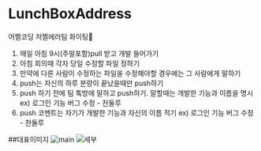 # LunchBoxAddress
어쩔코딩 저쩔에러팀 화이팅🤞

1. 매일 아침 9시(주말포함)pull 받고 개발 들어가기
2. 아침 회의때 각자 당일 수정할 파일 정하기
3. 만약에 다른 사람이 수정하는 파일을 수정해야할 경우에는 그 사람에게 말하기
4. push는 자신의 하루 분량이 끝났을때만 push하기
5. push 하기 전에 팀 톡방에 말하고 push하기. 말할때는 개발한 기능과 이름을 명시
	ex) 로그인 기능 버그 수정 - 찬둘루
6. push 코멘트는 자기가 개발한 기능과 자신의 이름 적기
	ex) 로그인 기능 버그 수정 - 찬둘루
	
	
	

##대표이미지
![main](https://user-images.githubusercontent.com/80933744/164146706-177ddd1f-3f34-4da5-b527-20d8c66ac797.jpg)
![세부](https://user-images.githubusercontent.com/80933744/164146715-baec17aa-37f5-46ed-8b5d-d3a8a5cb73cb.jpg)
